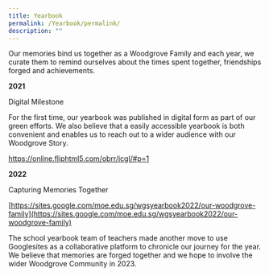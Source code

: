 ```yaml
---
title: Yearbook
permalink: /Yearbook/permalink/
description: ""
---
```

Our memories bind us together as a Woodgrove Family and each year, we curate them to remind ourselves about the times spent together, friendships forged and achievements. 

**2021**

Digital Milestone

For the first time, our yearbook was published in digital form as part of our green efforts. We also believe that a easily accessible yearbook is both convenient and enables us to reach out to a wider audience with our Woodgrove Story.

https://online.fliphtml5.com/obrr/jcgl/#p=1

**2022**

Capturing Memories Together

[https://sites.google.com/moe.edu.sg/wgsyearbook2022/our-woodgrove-family](https://sites.google.com/moe.edu.sg/wgsyearbook2022/our-woodgrove-family)

The school yearbook team of teachers made another move to use Googlesites as a collaborative platform to chronicle our journey for the year. We believe that memories are forged together and we hope to involve the wider Woodgrove Community in 2023.